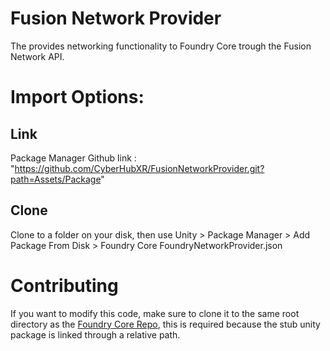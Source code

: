 # Fusion Network Provider
The provides networking functionality to Foundry Core trough the Fusion Network API.

# Import Options:

## Link
Package Manager Github link : "https://github.com/CyberHubXR/FusionNetworkProvider.git?path=Assets/Package"

## Clone
Clone to a folder on your disk, then use Unity > Package Manager > Add Package From Disk > Foundry Core FoundryNetworkProvider.json

# Contributing 
If you want to modify this code, make sure to clone it to the same root directory as the [Foundry Core Repo](https://github.com/CyberHubaXR/FoundryCore.git), this is required because the stub unity package is linked through a relative path.